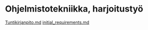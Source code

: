 # Ohjelmistotekniikka, harjoitustyö

[Tuntikirjanpito.md](https://github.com/JuusoVe/ot-harjoitustyo/blob/master/tuntikirjanpito.md)
[initial_requirements.md](https://github.com/JuusoVe/ot-harjoitustyo/blob/master/documentation/initial_requirements.md)
